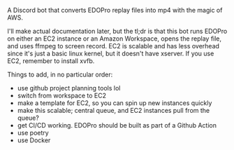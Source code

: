 A Discord bot that converts EDOPro replay files into mp4 with the magic of AWS.

I'll make actual documentation later, but the tl;dr is that this bot runs EDOPro on either an EC2 instance or an Amazon Workspace, opens the replay file, and uses ffmpeg to screen record. EC2 is scalable and has less overhead since it's just a basic linux kernel, but it doesn't have xserver. If you use EC2, remember to install xvfb.

Things to add, in no particular order:
- use github project planning tools lol
- switch from workspace to EC2
- make a template for EC2, so you can spin up new instances quickly
- make this scalable; central queue, and EC2 instances pull from the queue?
- get CI/CD working. EDOPro should be built as part of a Github Action
- use poetry
- use Docker
